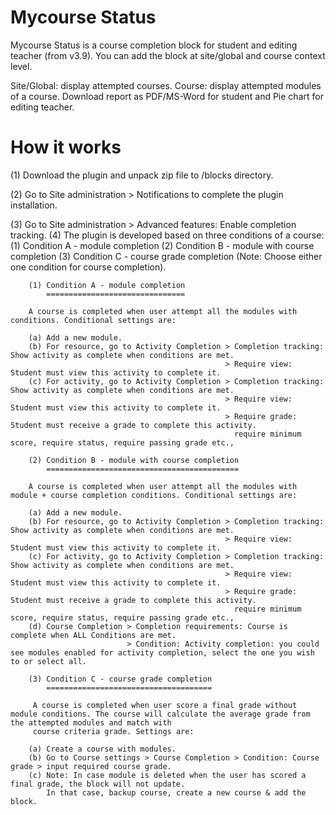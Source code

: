 
Mycourse Status
===============

Mycourse Status is a course completion block for student and editing teacher (from v3.9). You can add the block at site/global and course context level.

Site/Global: display attempted courses.
Course: display attempted modules of a course.
Download report as PDF/MS-Word for student and Pie chart for editing teacher.

How it works
============

(1) Download the plugin and unpack zip file to /blocks directory.

(2) Go to Site administration > Notifications to complete the plugin installation.

(3) Go to Site administration > Advanced features: Enable completion tracking.
(4) The plugin is developed based on three conditions of a course:
        (1) Condition A - module completion
        (2) Condition B - module with course completion
        (3) Condition C - course grade completion
        (Note: Choose either one condition for course completion).

        (1) Condition A - module completion
            ===============================
    
        A course is completed when user attempt all the modules with conditions. Conditional settings are:

        (a) Add a new module.
        (b) For resource, go to Activity Completion > Completion tracking: Show activity as complete when conditions are met.
                                                    > Require view: Student must view this activity to complete it.
        (c) For activity, go to Activity Completion > Completion tracking: Show activity as complete when conditions are met.
                                                    > Require view: Student must view this activity to complete it.
                                                    > Require grade: Student must receive a grade to complete this activity.
                                                      require minimum score, require status, require passing grade etc.,

        (2) Condition B - module with course completion
            ===========================================

        A course is completed when user attempt all the modules with module + course completion conditions. Conditional settings are:

        (a) Add a new module.
        (b) For resource, go to Activity Completion > Completion tracking: Show activity as complete when conditions are met.
                                                    > Require view: Student must view this activity to complete it.
        (c) For activity, go to Activity Completion > Completion tracking: Show activity as complete when conditions are met.
                                                    > Require view: Student must view this activity to complete it.
                                                    > Require grade: Student must receive a grade to complete this activity.
                                                      require minimum score, require status, require passing grade etc.,
        (d) Course Completion > Completion requirements: Course is complete when ALL Conditions are met.
                              > Condition: Activity completion: you could see modules enabled for activity completion, select the one you wish to or select all.
   
        (3) Condition C - course grade completion  
            =====================================

         A course is completed when user score a final grade without module conditions. The course will calculate the average grade from the attempted modules and match with  
         course criteria grade. Settings are:
   
        (a) Create a course with modules.
        (b) Go to Course settings > Course Completion > Condition: Course grade > input required course grade.
        (c) Note: In case module is deleted when the user has scored a final grade, the block will not update.  
            In that case, backup course, create a new course & add the block.
